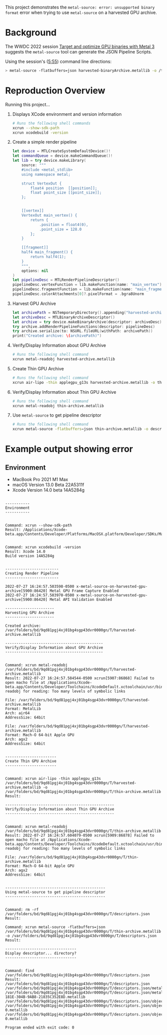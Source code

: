 This project demonstrates the `metal-source: error: unsupported binary format` error when trying to use `metal-source` on a harvested GPU archive.

# Background

The WWDC 2022 session [Target and optimize GPU binaries with Metal 3](https://developer.apple.com/videos/play/wwdc2022/10102/) suggests the `metal-source` tool can generate the JSON Pipeline Scripts.

Using the session's ([5:55](https://developer.apple.com/videos/play/wwdc2022/10102/?time=355)) command line directions:

```sh
> metal-source -flatbuffers=json harvested-binaryArchive.metallib -o /tmp/descriptors.mtlp-json
```

# Reproduction Overview

Running this project...

1. Displays XCode environment and version information
    ```sh
    # Runs the following shell commands
    xcrun --show-sdk-path
    xcrun xcodebuild -version
    ```
2. Create a simple render pipeline
    ```swift
    let device = MTLCreateSystemDefaultDevice()!
    let commandQueue = device.makeCommandQueue()!
    let lib = try device.makeLibrary(
        source: """
        #include <metal_stdlib>
        using namespace metal;

        struct VertexOut {
            float4 position  [[position]];
            float point_size [[point_size]];
        };


        [[vertex]]
        VertexOut main_vertex() {
            return {
                .position = float4(0),
                .point_size = 128.0
            };
        }

        [[fragment]]
        half4 main_fragment() {
            return half4(1);
        }
        """,
        options: nil
    )
    let pipelineDesc = MTLRenderPipelineDescriptor()
    pipelineDesc.vertexFunction = lib.makeFunction(name: "main_vertex")
    pipelineDesc.fragmentFunction = lib.makeFunction(name: "main_fragment")
    pipelineDesc.colorAttachments[0]?.pixelFormat = .bgra8Unorm
    ```
3. Harvest GPU Archive
    ```swift
    let archivePath = NSTemporaryDirectory().appending("harvested-archive.metallib")
    let archiveDesc = MTLBinaryArchiveDescriptor()
    let archive = try device.makeBinaryArchive(descriptor: archiveDesc)
    try archive.addRenderPipelineFunctions(descriptor: pipelineDesc)
    try archive.serialize(to: NSURL.fileURL(withPath: archivePath))
    print("Created archive: \(archivePath)")
    ```
4. Verify/Display Information about GPU Archive
    ```sh
    # Runs the following shell command
    xcrun metal-readobj harvested-archive.metallib
    ```
5. Create Thin GPU Archive
    ```sh
    # Runs the following shell command
    xcrun air-lipo -thin applegpu_g13s harvested-archive.metallib -o thin-archive.metallib
    ```
6. Verify/Display Information about Thin GPU Archive
    ```sh
    # Runs the following shell command
    xcrun metal-readobj thin-archive.metallib
    ```
7. Use `metal-source` to get pipeline descriptor
    ```sh
    # Runs the following shell command
    xcrun metal-source -flatbuffers=json thin-archive.metallib -o descriptors.json
    ```

# Example output showing error

## Environment

- MacBook Pro 2021 M1 Max
- macOS Version 13.0 Beta 22A5311f
- Xcode Version 14.0 beta 14A5284g

```

-----------
Environment
-----------


Command: xcrun --show-sdk-path
Result: /Applications/Xcode-beta.app/Contents/Developer/Platforms/MacOSX.platform/Developer/SDKs/MacOSX.sdk


Command: xcrun xcodebuild -version
Result: Xcode 14.0
Build version 14A5284g


------------------------
Creating Render Pipeline
------------------------

2022-07-27 16:24:57.503598-0500 x-metal-source-on-harvested-gpu-archive[5900:86420] Metal GPU Frame Capture Enabled
2022-07-27 16:24:57.503970-0500 x-metal-source-on-harvested-gpu-archive[5900:86420] Metal API Validation Enabled

----------------------
Harvesting GPU Archive
----------------------

Created archive: /var/folders/bd/9qd81pgj4xj01bg4sgp43dvr0000gn/T/harvested-archive.metallib

--------------------------------------------
Verify/Display Information about GPU Archive
--------------------------------------------


Command: xcrun metal-readobj /var/folders/bd/9qd81pgj4xj01bg4sgp43dvr0000gn/T/harvested-archive.metallib
Result: 2022-07-27 16:24:57.584544-0500 xcrun[5907:86868] Failed to open macho file at /Applications/Xcode-beta.app/Contents/Developer/Toolchains/XcodeDefault.xctoolchain/usr/bin/metal-readobj for reading: Too many levels of symbolic links

File: /var/folders/bd/9qd81pgj4xj01bg4sgp43dvr0000gn/T/harvested-archive.metallib
Format: MetalLib
Arch: air64
AddressSize: 64bit

File: /var/folders/bd/9qd81pgj4xj01bg4sgp43dvr0000gn/T/harvested-archive.metallib
Format: Mach-O 64-bit Apple GPU
Arch: agx2
AddressSize: 64bit


-----------------------
Create Thin GPU Archive
-----------------------


Command: xcrun air-lipo -thin applegpu_g13s /var/folders/bd/9qd81pgj4xj01bg4sgp43dvr0000gn/T/harvested-archive.metallib -o /var/folders/bd/9qd81pgj4xj01bg4sgp43dvr0000gn/T/thin-archive.metallib
Result:

-------------------------------------------------
Verify/Display Information about Thin GPU Archive
-------------------------------------------------


Command: xcrun metal-readobj /var/folders/bd/9qd81pgj4xj01bg4sgp43dvr0000gn/T/thin-archive.metallib
Result: 2022-07-27 16:24:57.604079-0500 xcrun[5909:86878] Failed to open macho file at /Applications/Xcode-beta.app/Contents/Developer/Toolchains/XcodeDefault.xctoolchain/usr/bin/metal-readobj for reading: Too many levels of symbolic links

File: /var/folders/bd/9qd81pgj4xj01bg4sgp43dvr0000gn/T/thin-archive.metallib
Format: Mach-O 64-bit Apple GPU
Arch: agx2
AddressSize: 64bit


---------------------------------------------
Using metal-source to get pipeline descriptor
---------------------------------------------


Command: rm -rf /var/folders/bd/9qd81pgj4xj01bg4sgp43dvr0000gn/T/descriptors.json
Result:

Command: xcrun metal-source -flatbuffers=json /var/folders/bd/9qd81pgj4xj01bg4sgp43dvr0000gn/T/thin-archive.metallib -o /var/folders/bd/9qd81pgj4xj01bg4sgp43dvr0000gn/T/descriptors.json
Result:

--------------------------------
Display descriptor... directory?
--------------------------------


Command: find /var/folders/bd/9qd81pgj4xj01bg4sgp43dvr0000gn/T/descriptors.json
Result: /var/folders/bd/9qd81pgj4xj01bg4sgp43dvr0000gn/T/descriptors.json
/var/folders/bd/9qd81pgj4xj01bg4sgp43dvr0000gn/T/descriptors.json/metallib
/var/folders/bd/9qd81pgj4xj01bg4sgp43dvr0000gn/T/descriptors.json/metallib/532BF88F-181E-304B-9AB8-21835C352E8D.metallib
/var/folders/bd/9qd81pgj4xj01bg4sgp43dvr0000gn/T/descriptors.json/object
/var/folders/bd/9qd81pgj4xj01bg4sgp43dvr0000gn/T/descriptors.json/object/1-0.metallib
/var/folders/bd/9qd81pgj4xj01bg4sgp43dvr0000gn/T/descriptors.json/object/0-0.metallib

Program ended with exit code: 0
```

